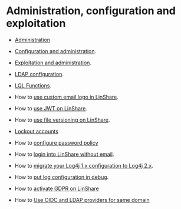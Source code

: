 # Administration, configuration and exploitation

* [Administration](linshare-admin.md)

* [Configuration and administration](configuration-administration.md).

* [Exploitation and administration](exploitation-administration.md).

* [LDAP configuration](ldap.md).

* [LQL Functions](LQL-functions.md).

* How to [use custom email logo in LinShare](how-to-use-mail-attachment.md).

* How to [use JWT on LinShare](how-to-use-jwt.md).

* How to [use file versioning on LinShare](how-to-use-file-versioning.md).

* [Lockout accounts](account-lockout-policy.md)

* How to [configure password policy](configuration-password-policy.md)

* How to [login into LinShare without email](how-to-login-without-email.md).

* How to [migrate your Log4j 1.x configuration to Log4j 2.x](how-to-migrate-log4j-configuration.md).

* How to [put log configuration in debug](how-to-put-log-configuration-in-debug.md).

* How to [activate GDPR on LinShare](how-to-activate-gdpr.md)

* How to [Use OIDC and LDAP providers for same domain](Use-OIDC-and-LDAP-same-domain.md)


